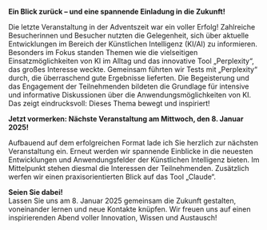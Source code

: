 **Ein Blick zurück – und eine spannende Einladung in die Zukunft!**

Die letzte Veranstaltung in der Adventszeit war ein voller Erfolg! Zahlreiche Besucherinnen und Besucher nutzten die Gelegenheit, sich über aktuelle Entwicklungen im Bereich der Künstlichen Intelligenz (KI/AI) zu informieren. Besonders im Fokus standen Themen wie die vielseitigen Einsatzmöglichkeiten von KI im Alltag und das innovative Tool „Perplexity“, das großes Interesse weckte. Gemeinsam führten wir Tests mit „Perplexity“ durch, die überraschend gute Ergebnisse lieferten. Die Begeisterung und das Engagement der Teilnehmenden bildeten die Grundlage für intensive und informative Diskussionen über die Anwendungsmöglichkeiten von KI. Das zeigt eindrucksvoll: Dieses Thema bewegt und inspiriert!

**Jetzt vormerken: Nächste Veranstaltung am Mittwoch, den 8. Januar 2025!**

Aufbauend auf dem erfolgreichen Format lade ich Sie herzlich zur nächsten Veranstaltung ein. Erneut werden wir spannende Einblicke in die neuesten Entwicklungen und Anwendungsfelder der Künstlichen Intelligenz bieten. Im Mittelpunkt stehen diesmal die Interessen der Teilnehmenden. Zusätzlich werfen wir einen praxisorientierten Blick auf das Tool „Claude“.

**Seien Sie dabei!**  
Lassen Sie uns am 8. Januar 2025 gemeinsam die Zukunft gestalten, voneinander lernen und neue Kontakte knüpfen. Wir freuen uns auf einen inspirierenden Abend voller Innovation, Wissen und Austausch!
